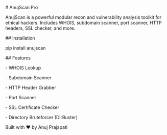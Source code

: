 \# AnujScan Pro



AnujScan is a powerful modular recon and vulnerability analysis toolkit for ethical hackers. Includes WHOIS, subdomain scanner, port scanner, HTTP headers, SSL checker, and more.



\## Installation



pip install anujscan





\## Features



\- WHOIS Lookup

\- Subdomain Scanner

\- HTTP Header Grabber

\- Port Scanner

\- SSL Certificate Checker

\- Directory Bruteforcer (DirBuster)



Built with ❤️ by Anuj Prajapati



